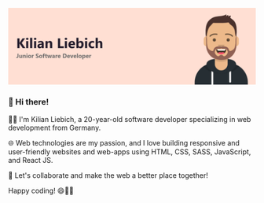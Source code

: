 ![GitHub Profile Header](https://github.com/Kilian-Liebich/kilian-liebich/blob/main/header.png)

### 👋 Hi there!

👨‍💻 I'm Kilian Liebich, a 20-year-old software developer specializing in web development from Germany.

🌐 Web technologies are my passion, and I love building responsive and user-friendly websites and web-apps using HTML, CSS, SASS, JavaScript, and React JS.

🚀 Let's collaborate and make the web a better place together!

Happy coding! 😄👨‍💻
